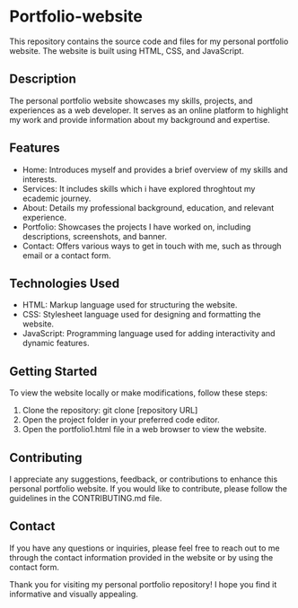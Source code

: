 # Portfolio-website

This repository contains the source code and files for my personal portfolio website. The website is built using HTML, CSS, and JavaScript.

## Description

The personal portfolio website showcases my skills, projects, and experiences as a web developer. It serves as an online platform to highlight my work and provide information about my background and expertise.

## Features

- Home: Introduces myself and provides a brief overview of my skills and interests.
- Services: It includes skills which i have explored throghtout my ecademic journey.
- About: Details my professional background, education, and relevant experience.
- Portfolio: Showcases the projects I have worked on, including descriptions, screenshots, and banner.
- Contact: Offers various ways to get in touch with me, such as through email or a contact form.

## Technologies Used

- HTML: Markup language used for structuring the website.
- CSS: Stylesheet language used for designing and formatting the website.
- JavaScript: Programming language used for adding interactivity and dynamic features.

## Getting Started

To view the website locally or make modifications, follow these steps:

1. Clone the repository: git clone [repository URL]
2. Open the project folder in your preferred code editor.
3. Open the portfolio1.html file in a web browser to view the website.

## Contributing

I appreciate any suggestions, feedback, or contributions to enhance this personal portfolio website. If you would like to contribute, please follow the guidelines in the CONTRIBUTING.md file.

## Contact

If you have any questions or inquiries, please feel free to reach out to me through the contact information provided in the website or by using the contact form.

Thank you for visiting my personal portfolio repository! I hope you find it informative and visually appealing.
